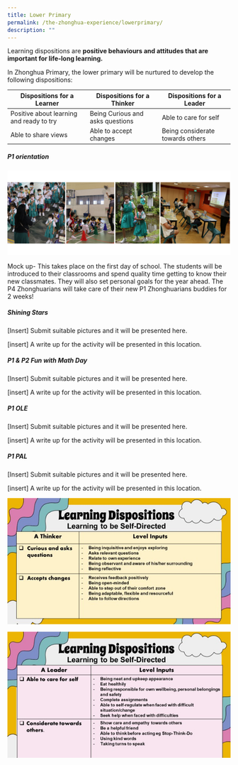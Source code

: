 ```yaml
---
title: Lower Primary
permalink: /the-zhonghua-experience/lowerprimary/
description: ""
---
```

Learning dispositions are **positive behaviours and attitudes that are important for life-long learning.**

In Zhonghua Primary, the lower primary will be nurtured to develop the following dispositions:



| Dispositions for a Learner |Dispositions for a Thinker | Dispositions for a Leader |
| -------- | -------- | -------- |
| Positive about learning and ready to try     | Being Curious and asks questions     | Able to care for self     || -------- | -------- | -------- |
| Able to share views    | Able to accept changes     | Being considerate towards others    |

##### P1 orientation 
![](/images/Lower%20Primary%20Experience/p1-2%20orientation%202023.png)

Mock up- This takes place on the first day of school. The students will be introduced to their classrooms and spend quality time getting to know their new classmates. They will also set personal goals for the year ahead. The P4 Zhonghuarians will take care of their new P1 Zhonghuarians buddies for 2 weeks! 

##### Shining Stars
[Insert] Submit suitable pictures and it will be presented here.

[insert] A write up for the activity will be presented in this location.

##### P1 & P2 Fun with Math Day
[Insert] Submit suitable pictures and it will be presented here.

[insert] A write up for the activity will be presented in this location.

##### P1 OLE
[Insert] Submit suitable pictures and it will be presented here.

[insert] A write up for the activity will be presented in this location.

##### P1 PAL
[Insert] Submit suitable pictures and it will be presented here.

[insert] A write up for the activity will be presented in this location.


![](/images/image%202.jpeg)

![](/images/image%203.jpeg)